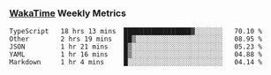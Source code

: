 ### [WakaTime](https://wakatime.com) Weekly Metrics

<!--START_SECTION:waka-->
```text
TypeScript   18 hrs 13 mins  █████████████████▓░░░░░░░   70.10 % 
Other        2 hrs 19 mins   ██▒░░░░░░░░░░░░░░░░░░░░░░   08.95 % 
JSON         1 hr 21 mins    █▒░░░░░░░░░░░░░░░░░░░░░░░   05.23 % 
YAML         1 hr 16 mins    █▒░░░░░░░░░░░░░░░░░░░░░░░   04.88 % 
Markdown     1 hr 4 mins     █░░░░░░░░░░░░░░░░░░░░░░░░   04.14 % 
```
<!--END_SECTION:waka-->